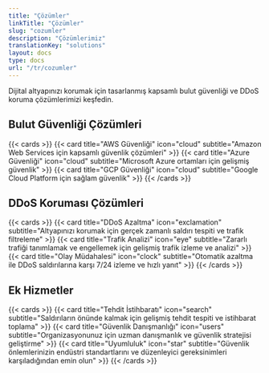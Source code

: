 ```yaml
---
title: "Çözümler"
linkTitle: "Çözümler"
slug: "cozumler"
description: "Çözümlerimiz"
translationKey: "solutions"
layout: docs
type: docs
url: "/tr/cozumler"
---
```


Dijital altyapınızı korumak için tasarlanmış kapsamlı bulut güvenliği ve DDoS koruma çözümlerimizi keşfedin.

## Bulut Güvenliği Çözümleri

{{< cards >}}
  {{< card title="AWS Güvenliği" icon="cloud" subtitle="Amazon Web Services için kapsamlı güvenlik çözümleri" >}}
  {{< card title="Azure Güvenliği" icon="cloud" subtitle="Microsoft Azure ortamları için gelişmiş güvenlik" >}}
  {{< card title="GCP Güvenliği" icon="cloud" subtitle="Google Cloud Platform için sağlam güvenlik" >}}
{{< /cards >}}

## DDoS Koruması Çözümleri

{{< cards >}}
  {{< card title="DDoS Azaltma" icon="exclamation" subtitle="Altyapınızı korumak için gerçek zamanlı saldırı tespiti ve trafik filtreleme" >}}
  {{< card title="Trafik Analizi" icon="eye" subtitle="Zararlı trafiği tanımlamak ve engellemek için gelişmiş trafik izleme ve analizi" >}}
  {{< card title="Olay Müdahalesi" icon="clock" subtitle="Otomatik azaltma ile DDoS saldırılarına karşı 7/24 izleme ve hızlı yanıt" >}}
{{< /cards >}}

## Ek Hizmetler

{{< cards >}}
  {{< card title="Tehdit İstihbaratı" icon="search" subtitle="Saldırıların önünde kalmak için gelişmiş tehdit tespiti ve istihbarat toplama" >}}
  {{< card title="Güvenlik Danışmanlığı" icon="users" subtitle="Organizasyonunuz için uzman danışmanlık ve güvenlik stratejisi geliştirme" >}}
  {{< card title="Uyumluluk" icon="star" subtitle="Güvenlik önlemlerinizin endüstri standartlarını ve düzenleyici gereksinimleri karşıladığından emin olun" >}}
{{< /cards >}} 